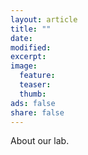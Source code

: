 ```yaml
---
layout: article
title: ""
date: 
modified:
excerpt:
image:
  feature:
  teaser:
  thumb:
ads: false
share: false
---
```


About our lab.
